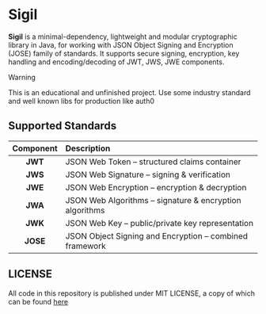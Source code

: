 # Sigil

**Sigil** is a minimal-dependency, lightweight and modular cryptographic library
in Java, for working with JSON Object Signing and Encryption (JOSE) family of standards.
It supports secure signing, encryption, key handling and encoding/decoding of JWT, JWS, JWE components.

> [!WARNING]
> This is an educational and unfinished project.
> Use some industry standard and well known libs for production like auth0

## Supported Standards

| Component | Description                                             |
|:---------:|:--------------------------------------------------------|
|  **JWT**  | JSON Web Token – structured claims container            |
|  **JWS**  | JSON Web Signature – signing & verification             |
|  **JWE**  | JSON Web Encryption – encryption & decryption           |
|  **JWA**  | JSON Web Algorithms – signature & encryption algorithms |
|  **JWK**  | JSON Web Key – public/private key representation        |
| **JOSE**  | JSON Object Signing and Encryption – combined framework |

## LICENSE

All code in this repository is published under MIT LICENSE, a copy of which can
be found [here](./LICENSE)


